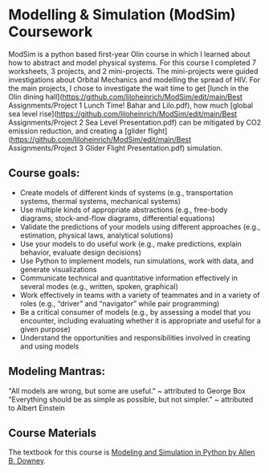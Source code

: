 # Modelling &amp; Simulation (ModSim) Coursework

ModSim is a python based first-year Olin course in which I learned about how to abstract and model physical systems. For this course I completed 7 worksheets, 3 projects, and 2 mini-projects. The mini-projects were guided investigations about Orbital Mechanics and modelling the spread of HIV. For the main projects, I chose to investigate the wait time to get [lunch in the Olin dining hall](https://github.com/liloheinrich/ModSim/edit/main/Best Assignments/Project 1 Lunch Time! Bahar and Lilo.pdf), how much [global sea level rise](https://github.com/liloheinrich/ModSim/edit/main/Best Assignments/Project 2 Sea Level Presentation.pdf) can be mitigated by CO2 emission reduction, and creating a [glider flight](https://github.com/liloheinrich/ModSim/edit/main/Best Assignments/Project 3 Glider Flight Presentation.pdf) simulation. 

## Course goals:

- Create models of different kinds of systems (e.g., transportation systems, thermal systems, mechanical systems) 
- Use multiple kinds of appropriate abstractions (e.g., free-body diagrams, stock-and-flow diagrams, differential equations) 
- Validate the predictions of your models using different approaches (e.g., estimation, physical laws, analytical solutions)
- Use your models to do useful work (e.g., make predictions, explain behavior, evaluate design decisions)
- Use Python to implement models, run simulations, work with data, and generate visualizations
- Communicate technical and quantitative information effectively in several modes (e.g., written, spoken, graphical)
- Work effectively in teams with a variety of teammates and in a variety of roles (e.g., “driver” and “navigator” while pair programming)
- Be a critical consumer of models (e.g., by assessing a model that you encounter, including evaluating whether it is appropriate and useful for a given purpose)
- Understand the opportunities and responsibilities involved in creating and using models

## Modeling Mantras:
"All models are wrong, but some are useful." ~ attributed to George Box
"Everything should be as simple as possible, but not simpler." ~ attributed to Albert Einstein

## Course Materials
The textbook for this course is [Modeling and Simulation in Python by Allen B. Downey](http://greenteapress.com/modsimpy/ModSimPy3.pdf).
